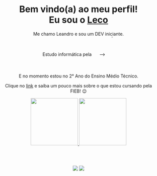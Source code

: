 <div>
  
  <h1 align="center">
    Bem vindo(a) ao meu perfil! <br>
    Eu sou o 
    <a href="https://www.linkedin.com/in/leconiches/">Leco</a>
  </h1>
  
  <p align="center">
    Me chamo Leandro e sou um DEV iniciante. <br>
    Estudo informática pela⠀⠀ -->⠀
    <a href="https://fieb.edu.br/" target="_blank">
      <img
           width="3%" 
           align="center" 
           valign="middle" 
           src="https://fieb.edu.br/wp-content/themes/fieb-2022/img/logo-fieb-branco.svg" 
           target="_blank" 
      />
    </a>  <br>
     E no momento estou no 2° Ano do Ensino Médio Técnico.</p>
  </p>
  
  <p align="center">
    Clique no <a href="https://fieb.edu.br/curso/informatica/">link</a> e saiba um pouco mais sobre o que estou cursando pela FIEB! 😉️
  </p>
  
</div>

<div align="center">
  <a href="https://github.com/lecoTV">
    <img height="150em" src="https://github-readme-stats.vercel.app/api?username=lecoTV&count_private=true&include_all_commits=true&show_icons=true&theme=monokai&hide_border=false&show_owner=true&locale=pt-br"/>
    <img height="150em" src="https://github-readme-stats.vercel.app/api/top-langs/?username=lecoTV&theme=monokai&hide_border=false&&layout=compact&locale=pt-br"/>
  </a>
</div>

<br><br>

<div align="center">
  <a href="https://www.linkedin.com/in/leconiches/" target="_blank"><img src="https://img.shields.io/badge/-LinkedIn-%230077B5?style=for-the-badge&logo=linkedin&logoColor=white" target="_blank"></a> 
  <a href="mailto:lecotv2006123@gmail.com"><img src="https://img.shields.io/badge/-Gmail-%23333?style=for-the-badge&logo=gmail&logoColor=white" target="_blank"></a>
</div>
